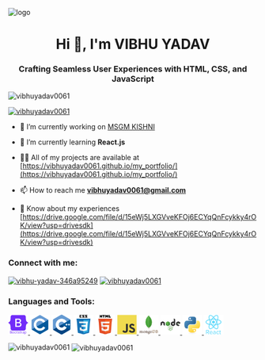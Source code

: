 ![logo]([https://github.com/Vibhuyadav0061/Vibhuyadav0061/blob/main/coding.png](https://github.com/Vibhuyadav0061/Vibhuyadav0061/blob/main/Screenshot%202024-01-30%20215225.png))
<h1 align="center">Hi 👋, I'm VIBHU YADAV</h1>
<h3 align="center">Crafting Seamless User Experiences with HTML, CSS, and JavaScript</h3>


<p align="left"> <img src="https://komarev.com/ghpvc/?username=vibhuyadav0061&label=Profile%20views&color=0e75b6&style=flat" alt="vibhuyadav0061" /> </p>

<p align="left"> <a href="https://github.com/ryo-ma/github-profile-trophy"><img src="https://github-profile-trophy.vercel.app/?username=vibhuyadav0061" alt="vibhuyadav0061" /></a> </p>

- 🔭 I’m currently working on [MSGM KISHNI](https://vibhuyadav0061.github.io/msgm/)

- 🌱 I’m currently learning **React.js**

- 👨‍💻 All of my projects are available at [https://vibhuyadav0061.github.io/my_portfolio/](https://vibhuyadav0061.github.io/my_portfolio/)

- 📫 How to reach me **vibhuyadav0061@gmail.com**

- 📄 Know about my experiences [https://drive.google.com/file/d/15eWj5LXGVveKFOj6ECYqQnFcykky4rOK/view?usp=drivesdk](https://drive.google.com/file/d/15eWj5LXGVveKFOj6ECYqQnFcykky4rOK/view?usp=drivesdk)

<h3 align="left">Connect with me:</h3>
<p align="left">
<a href="https://linkedin.com/in/vibhu-yadav-346a95249" target="blank"><img align="center" src="https://raw.githubusercontent.com/rahuldkjain/github-profile-readme-generator/master/src/images/icons/Social/linked-in-alt.svg" alt="vibhu-yadav-346a95249" height="30" width="40" /></a>
<a href="https://www.leetcode.com/vibhuyadav0061" target="blank"><img align="center" src="https://raw.githubusercontent.com/rahuldkjain/github-profile-readme-generator/master/src/images/icons/Social/leet-code.svg" alt="vibhuyadav0061" height="30" width="40" /></a>
</p>

<h3 align="left">Languages and Tools:</h3>
<p align="left"> <a href="https://getbootstrap.com" target="_blank" rel="noreferrer"> <img src="https://raw.githubusercontent.com/devicons/devicon/master/icons/bootstrap/bootstrap-plain-wordmark.svg" alt="bootstrap" width="40" height="40"/> </a> <a href="https://www.cprogramming.com/" target="_blank" rel="noreferrer"> <img src="https://raw.githubusercontent.com/devicons/devicon/master/icons/c/c-original.svg" alt="c" width="40" height="40"/> </a> <a href="https://www.w3schools.com/cpp/" target="_blank" rel="noreferrer"> <img src="https://raw.githubusercontent.com/devicons/devicon/master/icons/cplusplus/cplusplus-original.svg" alt="cplusplus" width="40" height="40"/> </a> <a href="https://www.w3schools.com/css/" target="_blank" rel="noreferrer"> <img src="https://raw.githubusercontent.com/devicons/devicon/master/icons/css3/css3-original-wordmark.svg" alt="css3" width="40" height="40"/> </a> <a href="https://www.w3.org/html/" target="_blank" rel="noreferrer"> <img src="https://raw.githubusercontent.com/devicons/devicon/master/icons/html5/html5-original-wordmark.svg" alt="html5" width="40" height="40"/> </a> <a href="https://developer.mozilla.org/en-US/docs/Web/JavaScript" target="_blank" rel="noreferrer"> <img src="https://raw.githubusercontent.com/devicons/devicon/master/icons/javascript/javascript-original.svg" alt="javascript" width="40" height="40"/> </a> <a href="https://www.mongodb.com/" target="_blank" rel="noreferrer"> <img src="https://raw.githubusercontent.com/devicons/devicon/master/icons/mongodb/mongodb-original-wordmark.svg" alt="mongodb" width="40" height="40"/> </a> <a href="https://nodejs.org" target="_blank" rel="noreferrer"> <img src="https://raw.githubusercontent.com/devicons/devicon/master/icons/nodejs/nodejs-original-wordmark.svg" alt="nodejs" width="40" height="40"/> </a> <a href="https://www.python.org" target="_blank" rel="noreferrer"> <img src="https://raw.githubusercontent.com/devicons/devicon/master/icons/python/python-original.svg" alt="python" width="40" height="40"/> </a> <a href="https://reactjs.org/" target="_blank" rel="noreferrer"> <img src="https://raw.githubusercontent.com/devicons/devicon/master/icons/react/react-original-wordmark.svg" alt="react" width="40" height="40"/> </a> </p>

<p><img align="left" src="https://github-readme-stats.vercel.app/api/top-langs?username=vibhuyadav0061&show_icons=true&locale=en&layout=compact" alt="vibhuyadav0061" /></p>

<p>&nbsp;<img align="center" src="https://github-readme-stats.vercel.app/api?username=vibhuyadav0061&show_icons=true&locale=en" alt="vibhuyadav0061" /></p>
